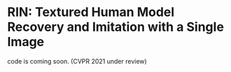 # RIN: Textured Human Model Recovery and Imitation with a Single Image
code is coming soon. (CVPR 2021 under review)
